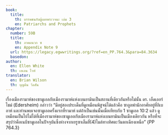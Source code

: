 ```yaml
---
book:
  title:
    th: บรรพชนกับผู้เผยพระวจนะ เล่ม 3
    en: Patriarchs and Prophets
chapter:
  number: 59B
  title:
    th: ภาคผนวก ซ
    en: Appendix Note 9
  url: https://legacy.egwwritings.org/?ref=en_PP.764.3&para=84.3634
  basedon:
author:
  en: Ellen White
  th: เอเลน ไวท์
translator:
  en: Brian Wilson
  th: บุญต้น วิลสัน
---
```

<!--
Appendix Schedule
1 = ก
2 = ข
3 = ค
4 = ฆ
5 = ง
6 = จ
7 = ฉ
8 = ช
9 = ซ
10 = ฌ
-->

เรื่องเมืองรามาห์ของซามูเอลกับเมืองรามาห์แห่งเบนยามินเป็นสถานที่เดียวกันหรือไม่นั้น ดร. เอ็ดเออร์ไชม์ (Edersheim) กล่าวว่า “มีอยู่สองประเด็นที่ดูเหมือนพิสูจน์ได้แล้วคือ ซาอูลพำนักอาศัยอยู่ที่กิเบอาห์ และท่านพบเจอซามูเอลครั้งแรกที่รามาห์ แต่ถ้าเป็นเช่นนั้นเมื่อเทียบกับ 1 ซามูเอล 10:2 แล้ว ดูเหมือนเป็นไปไม่ได้ที่เมืองรามาห์ของซามูเอลกับเมืองรามาห์แห่งเบนยามินเป็นเมืองเดียวกัน หรือที่จะสรุปว่าคือเนบีซามูเอลในปัจจุบันซึ่งห่างจากเยรูซาเล็มสี่(4)ไมล์ทางทิศตะวันตกเฉียงเหนือ” {PP 764.3}

